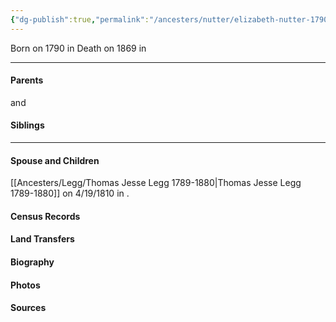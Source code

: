 ```yaml
---
{"dg-publish":true,"permalink":"/ancesters/nutter/elizabeth-nutter-1790-1869/"}
---
```


Born on  1790 in <!-- link to place -->
Death on 1869 in <!-- link to place -->

---
#### Parents

<!-- Link to father --> and <!-- Link to mother-->
#### Siblings
<!-- Link to sibling -->

---
#### Spouse and Children
[[Ancesters/Legg/Thomas Jesse Legg 1789-1880\|Thomas Jesse Legg 1789-1880]] on 4/19/1810 in <!-- link to place -->.
<!-- Link to child -->

#### Census Records

#### Land Transfers

#### Biography

#### Photos

#### Sources

